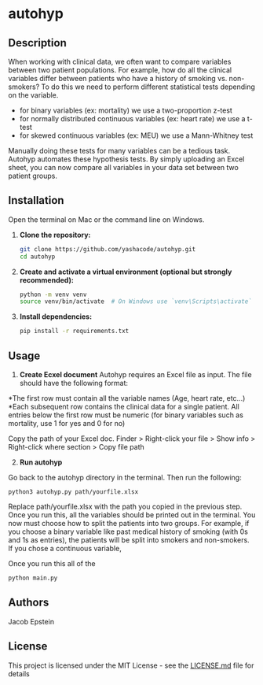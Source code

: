 # autohyp

## Description

When working with clinical data, we often want to compare variables between two patient populations. For example, how do all the clinical variables differ between patients who have a history of smoking vs. non-smokers? To do this we need to perform different statistical tests depending on the variable.

* for binary variables (ex: mortality) we use a two-proportion z-test
* for normally distributed continuous variables (ex: heart rate) we use a t-test
* for skewed continuous variables (ex: MEU) we use a Mann-Whitney test

Manually doing these tests for many variables can be a tedious task. Autohyp automates these hypothesis tests. By simply uploading an Excel sheet, you can now compare all variables in your data set between two patient groups.

## Installation

Open the terminal on Mac or the command line on Windows.

1. **Clone the repository:**

    ```sh
    git clone https://github.com/yashacode/autohyp.git
    cd autohyp
    ```

2. **Create and activate a virtual environment (optional but strongly recommended):**

    ```sh
    python -m venv venv
    source venv/bin/activate  # On Windows use `venv\Scripts\activate`
    ```

3. **Install dependencies:**

    ```sh
    pip install -r requirements.txt
    ```

## Usage

1. **Create Ecxel document**
Autohyp requires an Excel file as input. The file should have the following format:

*The first row must contain all the variable names (Age, heart rate, etc...)
*Each subsequent row contains the clinical data for a single patient. All entries below the first row must be numeric (for binary variables such as mortality, use 1 for yes and 0 for no)

Copy the path of your Excel doc. Finder > Right-click your file > Show info > Right-click where section > Copy file path

2. **Run autohyp**

Go back to the autohyp directory in the terminal. Then run the following:

    
    python3 autohyp.py path/yourfile.xlsx
    
Replace path/yourfile.xlsx with the path you copied in the previous step. Once you run this, all the variables should be printed out in the terminal. You now must choose how to split the patients into two groups. For example, if you choose a binary variable like past medical history of smoking (with 0s and 1s as entries), the patients will be split into smokers and non-smokers. If you chose a continuous variable,

Once you run this all of the 


```sh
python main.py

```

## Authors

Jacob Epstein

## License

This project is licensed under the MIT License - see the [LICENSE.md](LICENSE.md) file for details
